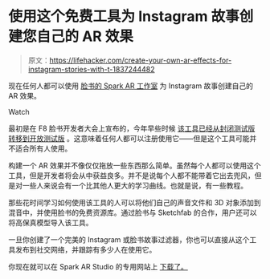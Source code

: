 # 使用这个免费工具为 Instagram 故事创建您自己的 AR 效果

> 原文：<https://lifehacker.com/create-your-own-ar-effects-for-instagram-stories-with-t-1837244482>

现在任何人都可以使用 [脸书的 Spark AR 工作室](https://sparkar.facebook.com/ar-studio/features) 为 Instagram 故事创建自己的 AR 效果。

Watch

最初是在 F8 脸书开发者大会上宣布的，今年早些时候 [该工具已经从封闭测试版转移到开放测试版](https://tech.fb.com/creativity-for-all-facebooks-spark-ar-now-lets-anyone-build-and-share-effects-on-instagram/?utm_source=web&utm_medium=spark-ar&utm_campaign=ar-ig-launch&utm_offering=spark-ar&utm_product=spark-ar) 。这意味着任何人都可以注册使用它——但是这个工具可能并不适合所有人使用。

构建一个 AR 效果并不像仅仅拖放一些东西那么简单。虽然每个人都可以使用这个工具，但是开发者将会从中获益良多。并不是说每个人都不能带着它出去兜风，但是对一些人来说会有一个比其他人更大的学习曲线。也就是说，有一些教程。

那些花时间学习如何使用该工具的人可以将他们自己的声音文件和 3D 对象添加到混音中，并使用脸书的免费资源库。通过脸书与 Sketchfab 的合作，用户还可以将高保真模型导入该工具。

一旦你创建了一个完美的 Instagram 或脸书故事过滤器，你也可以直接从这个工具发布到社交网络，并跟踪有多少人在使用它。

你现在就可以在 Spark AR Studio 的专用网站上 [下载了。](https://sparkar.facebook.com/ar-studio/features)